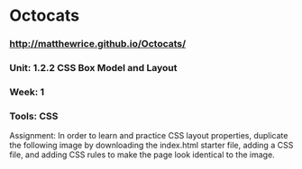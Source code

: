 # Octocats
### http://matthewrice.github.io/Octocats/
### Unit: 1.2.2 CSS Box Model and Layout
### Week: 1
### Tools: CSS

Assignment:
  In order to learn and practice CSS layout properties, duplicate the following image by downloading the index.html starter file, adding a CSS file, and adding CSS rules to make the page look identical to the image.

